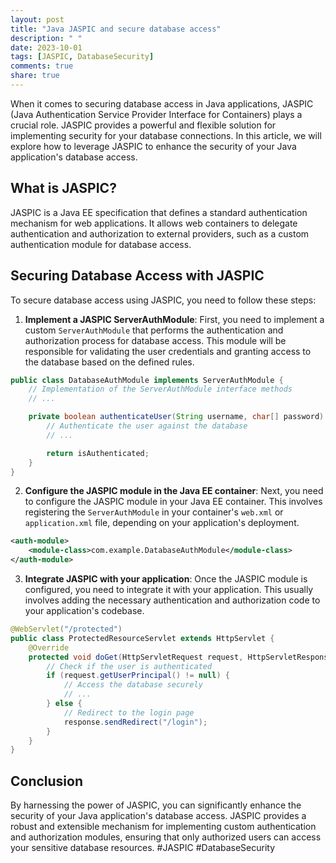 ```yaml
---
layout: post
title: "Java JASPIC and secure database access"
description: " "
date: 2023-10-01
tags: [JASPIC, DatabaseSecurity]
comments: true
share: true
---
```


When it comes to securing database access in Java applications, JASPIC (Java Authentication Service Provider Interface for Containers) plays a crucial role. JASPIC provides a powerful and flexible solution for implementing security for your database connections. In this article, we will explore how to leverage JASPIC to enhance the security of your Java application's database access.

## What is JASPIC?

JASPIC is a Java EE specification that defines a standard authentication mechanism for web applications. It allows web containers to delegate authentication and authorization to external providers, such as a custom authentication module for database access.

## Securing Database Access with JASPIC

To secure database access using JASPIC, you need to follow these steps:

1. **Implement a JASPIC ServerAuthModule**: First, you need to implement a custom `ServerAuthModule` that performs the authentication and authorization process for database access. This module will be responsible for validating the user credentials and granting access to the database based on the defined rules.

```java
public class DatabaseAuthModule implements ServerAuthModule {
    // Implementation of the ServerAuthModule interface methods
    // ...

    private boolean authenticateUser(String username, char[] password) {
        // Authenticate the user against the database
        // ...

        return isAuthenticated;
    }
}
```

2. **Configure the JASPIC module in the Java EE container**: Next, you need to configure the JASPIC module in your Java EE container. This involves registering the `ServerAuthModule` in your container's `web.xml` or `application.xml` file, depending on your application's deployment.

```xml
<auth-module>
    <module-class>com.example.DatabaseAuthModule</module-class>
</auth-module>
```

3. **Integrate JASPIC with your application**: Once the JASPIC module is configured, you need to integrate it with your application. This usually involves adding the necessary authentication and authorization code to your application's codebase.

```java
@WebServlet("/protected")
public class ProtectedResourceServlet extends HttpServlet {
    @Override
    protected void doGet(HttpServletRequest request, HttpServletResponse response) throws ServletException, IOException {
        // Check if the user is authenticated
        if (request.getUserPrincipal() != null) {
            // Access the database securely
            // ...
        } else {
            // Redirect to the login page
            response.sendRedirect("/login");
        }
    }
}
```

## Conclusion

By harnessing the power of JASPIC, you can significantly enhance the security of your Java application's database access. JASPIC provides a robust and extensible mechanism for implementing custom authentication and authorization modules, ensuring that only authorized users can access your sensitive database resources. #JASPIC #DatabaseSecurity